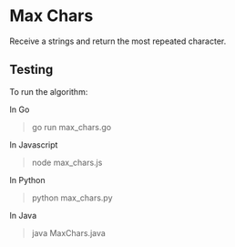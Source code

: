 # Max Chars

Receive a strings and return the most repeated character.

## Testing

To run the algorithm:

In Go
> go run max_chars.go

In Javascript
> node max_chars.js

In Python
> python max_chars.py

In Java
> java MaxChars.java

